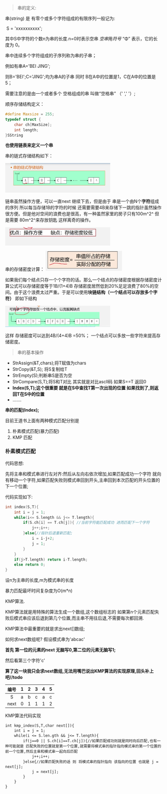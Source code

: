 > 串的定义:

串(string) 是 有零个或多个字符组成的有限序列一般记为:

​				S = 'xxxxxxxxxx';

其中S中字符的个数n为串的长度.n=0时表示空串 *空串*用*符号* “Φ” 表示，它的长度为 0。

串中连续多个字符组成的子序列称为串的子串；

例如有串A='BEI JING';

则B='BEI';C='JING';均为串A的子串  同时 B在A中的位置是1，C在A中的位置是5；

需要注意的是由一个或者多个 空格组成的串 叫做“空格串”  （' ','     '）;

顺序存储结构定义：

```C
#define Maxsize = 255;
typedef struct {
    char ch[MaxSize];
    int length;
}SString
```

**也使用链表来定义一个串**

串的链式存储结构如下：

<img src="../../image/数据结构/image-20250227221205878.png" alt="image-20250227221205878" style="zoom:33%;" />

链串虽然操作方便，可以一直next  继续下去，但是由于  串是一个由N个**字符**组成的序列 所以每当存储1B的字符的时候 还需要需要4B来存储下一跳的指针虽然操作很方便。但是他对空间的浪费也是很高，有一种虽然家里的房子只有100m^2^ 但是需要 80m^2^来存放钥匙 这样离奇的操作。

<img src="../../image/数据结构/image-20250227221439123.png" alt="image-20250227221439123" style="zoom:33%;" />

串的存储密度计算：         <img src="../../image/数据结构/image-20250227221643072.png" alt="image-20250227221643072" style="zoom:33%;" />

​	如果我们每个结点只存一个个字符的话。那么一个结点的存储密度根据存储密度计算公式可以存储密度等于1B/(1+4)B 存储密度居然低到20%足足浪费了80%的空间。由于这个浪费太过严重。于是可以使用**块链结构（一个结点可以存放多个字符）** 即如下结构

<img src="../../image/数据结构/image-20250227222100032.png" alt="image-20250227222100032" style="zoom:33%;" />

这样 存储密度可以达到4B/(4+4)B =50%； 一个结点可以多放一些字符来提高存储密度。

> 串的基本操作

- StrAssign(&T,chars);将T赋值为chars
- StrCopy(&T,S); 将S复制给T
- StrEmpty(S);判断串S是否为空
- StrCompare(S,T);将S和T对比 其实就是对比ascll码 如果S==T 返回0
- **Index(S,T);这个很重要  就是在S中查找T第一次出现的位置 如果找到了,则返回T在S中的位置**
- .......

**串的匹配(Index);**

目前王道书上面有两种模式匹配分别是

1. 朴素模式匹配(暴力匹配)
2. KMP 匹配 

### 朴素模式匹配

代码思想:

先将主串和模式串进行左对齐:然后从左向右依次增加,如果匹配成功一个字符 就向有移动一个字符,如果匹配失败则模式串回到开头,主串回到本次匹配的开头位置的下一个位置;



代码实现如下:

```C
int index(S,T){
    int i = j = 1;
    while(i<= S.length && j<= T.length){
        if(S.ch[i] == T.ch[j]){ //当前字符能匹配成功 进而匹配下一个字符
            j++;i++;
        }else{//指针后退重新匹配;
            i = i-j+2;
            j = 1;
        }
    }
    if(j>T.length) return i-T.length;
    else return 0;
}
```

设n为主串的长度,m为模式串的长度

暴力匹配最坏时间复杂度为O(m*n)



KMP算法.

KMP算法就是用特殊的算法生成一个数组,这个数组标志的 如果第n个元素匹配失败后模式串应该后退到第几个位置,而主串不用往后退,不需要每次都回溯.

KMP算法中最重要的就是求出next[]数组;

如何求next数组呢? 假设模式串为'abcac'  

**首先 第一位的元素的next 无脑写0,第二位的元素无脑写1;**

然后看第三个字符'c'

**算了这一块我只会求next数组,无法用嘴巴说出KMP算法的实现原理,回头补上吧//todo**

| 编号 |  1   |  2   |  3   |  4   |  5   |
| :--: | :--: | :--: | :--: | :--: | :--: |
|  S   |  a   |  b   |  c   |  a   |  c   |
| next |  0   |  1   |  1   |  1   |  2   |



KMP算法代码实现

```
int kmp_index(S,T,char next[]){
	int i = j = 1;
	while(i <= S.len.gth && j<= T.length){
		if(j==0 || S.ch[i]==T.ch[j]){//如果匹配成功则就是同时向后匹配,也有一种可能就是 匹配失败的位置就是第一个位置,就需要将模式串的指针指向模式串的第一个位置的前一个位置,然后主串和模式串一起向后匹配
			j++;i++;
		}else{//如果匹配失败的话 则 将模式串的指针指向 该指向的位置 也就是 j = next[j];
			j = next[j];
		}
	}
}
```

